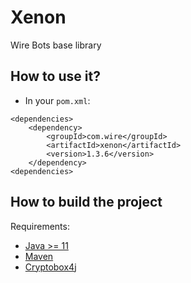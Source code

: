 # Xenon

Wire Bots base library

## How to use it?

- In your `pom.xml`:

```
<dependencies>
    <dependency>
        <groupId>com.wire</groupId>
        <artifactId>xenon</artifactId>
        <version>1.3.6</version>
    </dependency>
<dependencies>
```

## How to build the project

Requirements:

- [Java >= 11](http://www.oracle.com)
- [Maven](https://maven.apache.org)
- [Cryptobox4j](https://github.com/wireapp/cryptobox4j)
